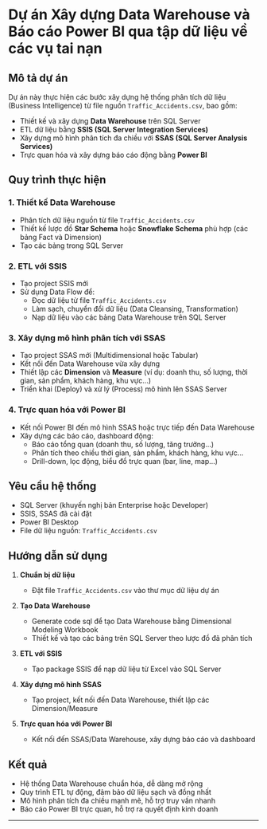 # Dự án Xây dựng Data Warehouse và Báo cáo Power BI qua tập dữ liệu về các vụ tai nạn

## Mô tả dự án

Dự án này thực hiện các bước xây dựng hệ thống phân tích dữ liệu (Business Intelligence) từ file nguồn `Traffic_Accidents.csv`, bao gồm:

- Thiết kế và xây dựng **Data Warehouse** trên SQL Server
- ETL dữ liệu bằng **SSIS (SQL Server Integration Services)**
- Xây dựng mô hình phân tích đa chiều với **SSAS (SQL Server Analysis Services)**
- Trực quan hóa và xây dựng báo cáo động bằng **Power BI**

## Quy trình thực hiện

### 1. Thiết kế Data Warehouse

- Phân tích dữ liệu nguồn từ file `Traffic_Accidents.csv`
- Thiết kế lược đồ **Star Schema** hoặc **Snowflake Schema** phù hợp (các bảng Fact và Dimension)
- Tạo các bảng trong SQL Server

### 2. ETL với SSIS

- Tạo project SSIS mới
- Sử dụng Data Flow để:
  - Đọc dữ liệu từ file `Traffic_Accidents.csv`
  - Làm sạch, chuyển đổi dữ liệu (Data Cleansing, Transformation)
  - Nạp dữ liệu vào các bảng Data Warehouse trên SQL Server

### 3. Xây dựng mô hình phân tích với SSAS

- Tạo project SSAS mới (Multidimensional hoặc Tabular)
- Kết nối đến Data Warehouse vừa xây dựng
- Thiết lập các **Dimension** và **Measure** (ví dụ: doanh thu, số lượng, thời gian, sản phẩm, khách hàng, khu vực...)
- Triển khai (Deploy) và xử lý (Process) mô hình lên SSAS Server

### 4. Trực quan hóa với Power BI

- Kết nối Power BI đến mô hình SSAS hoặc trực tiếp đến Data Warehouse
- Xây dựng các báo cáo, dashboard động:
  - Báo cáo tổng quan (doanh thu, số lượng, tăng trưởng...)
  - Phân tích theo chiều thời gian, sản phẩm, khách hàng, khu vực...
  - Drill-down, lọc động, biểu đồ trực quan (bar, line, map...)

## Yêu cầu hệ thống

- SQL Server (khuyến nghị bản Enterprise hoặc Developer)
- SSIS, SSAS đã cài đặt
- Power BI Desktop
- File dữ liệu nguồn: `Traffic_Accidents.csv`

## Hướng dẫn sử dụng

1. **Chuẩn bị dữ liệu**
   - Đặt file `Traffic_Accidents.csv` vào thư mục dữ liệu dự án

2. **Tạo Data Warehouse**
   
   - Generate code sql để tạo Data Warehouse bằng Dimensional Modeling Workbook
   - Thiết kế và tạo các bảng trên SQL Server theo lược đồ đã phân tích

3. **ETL với SSIS**
   - Tạo package SSIS để nạp dữ liệu từ Excel vào SQL Server

4. **Xây dựng mô hình SSAS**
   - Tạo project, kết nối đến Data Warehouse, thiết lập các Dimension/Measure

5. **Trực quan hóa với Power BI**
   - Kết nối đến SSAS/Data Warehouse, xây dựng báo cáo và dashboard

## Kết quả

- Hệ thống Data Warehouse chuẩn hóa, dễ dàng mở rộng
- Quy trình ETL tự động, đảm bảo dữ liệu sạch và đồng nhất
- Mô hình phân tích đa chiều mạnh mẽ, hỗ trợ truy vấn nhanh
- Báo cáo Power BI trực quan, hỗ trợ ra quyết định kinh doanh

---

